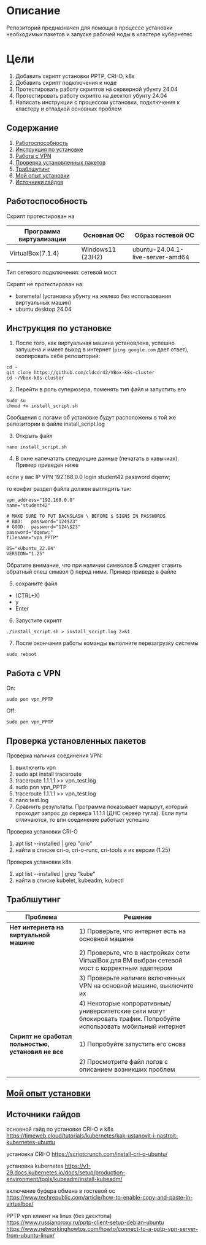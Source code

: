 # Описание
Репозиторий предназначен для помощи в процессе установки необходимых пакетов и запуске рабочей ноды в кластере кубернетес

# Цели
1) Добавить скрипт установки PPTP, CRI-O, k8s
2) Добавить скрипт подключения к ноде
3) Протестировать работу скриптов на серверной убунту 24.04
4) Протестировать работу скрипто на десктоп убунту 24.04
5) Написать инструкции с процессом установки, подключения к кластеру и отладкой основных проблем

## Содержание

1. [Работоспособность](#Работоспособность)
2. [Инструкция по установке](#Инструкция-по-установке)
3. [Работа с VPN](#Работа-с-VPN)
4. [Проверка установленных пакетов](#Проверка-установленных-пакетов)
5. [Траблшутинг](#Траблшутинг)
6. [Мой опыт установки](#Мой-опыт-установки)
7. [Источники гайдов](#Источники-гайдов)

## Работоспособность
Скрипт протестирован на

| Программа виртуализации | Основная ОС | Образ гостевой ОС |
|-------------------------|-------------|-------------------|  
| VirtualBox(7.1.4) | Windows11 (23H2)| ubuntu-24.04.1-live-server-amd64 |

Тип сетевого подключения: сетевой мост

Скрипт не протестирован на:
- baremetal (установка убунту на железо без использования виртуальных машин)
- ubuntu desktop 24.04

## Инструкция по установке
1) После того, как виртуальная машина установлена, успешно запушена и имеет выход в интернет (`ping google.com` дает ответ), скопировать себе репозиторий:
```
cd ~
git clone https://github.com/cldcdr42/VBox-k8s-cluster
cd ~/Vbox-k8s-cluster
```

2) Перейти в роль суперюзера, поменять тип файл и запустить его
```
sudo su
chmod +x install_script.sh
```

Сообщения с логами об установке будут расположены в той же репозитории в файле install_script.log

3) Открыть файл 

```
nano install_script.sh
```

4) В окне напечатать следующие данные (печатать в кавычках). Пример приведен ниже

если у вас 
IP VPN 192.168.0.0
login student42
password dqenw;

то конфиг раздел файла должен выглядить так:
```
vpn_address="192.168.0.0"
name="student42"

# MAKE SURE TO PUT BACKSLASH \ BEFORE $ SIGNS IN PASSWORDS
# BAD:   password="124$23"
# GOOD:  password="124\$23"
password="dqenw;"
filename="vpn_PPTP"

OS="xUbuntu_22.04"
VERSION="1.25"
``` 
Обратите внимание, что при наличии символов $ следует ставить обратный слеш символ (\) перед ними. Пример приведе в файле 


5) сохраните файл
- (CTRL+X)
- y
- Enter


6) Запустите скрипт 
```
./install_script.sh > install_script.log 2>&1
```

7) После окончания работы команды выполните перезагрузку системы
```
sudo reboot
```

## Работа с VPN

On:
```
sudo pon vpn_PPTP
```

Off:
```
sudo pon vpn_PPTP
```

## Проверка установленных пакетов

Проверка наличия соединения VPN:
1) выключить vpn
2) sudo apt install traceroute
3) traceroute 1.1.1.1 >> vpn_test.log
4) sudo pon vpn_PPTP
5) traceroute 1.1.1.1 >> vpn_test.log
6) nano test.log
7) Сравнить результаты. Программа показывает маршрут, который проходит запрос до сервера 1.1.1.1 (ДНС сервер гугла). Если пути отличаются, то впн соединение работает успешно 

Проверка установки CRI-O
1) apt list --installed | grep "crio"
2) найти в списке cri-o, cri-o-runc, cri-tools и их версии (1.25)

Проверка установки k8s
1) apt list --installed | grep "kube"
2) найти в списке kubelet, kubeadm, kubectl

## Траблшутинг
| Проблема | Решение |
| -------- | ------- |
| **Нет интернета на виртуальной машине** | 1) Проверьте, что интернет есть на основной машине |
| | 2) Проверьте, что в настройках сети VirtualBox для ВМ выбран сетевой мост с корректным адаптером |
| | 3) Проверьте наличие включенных VPN на основной машине, выключите их |
| | 4) Некоторые копроративные/университетские сети могут блокировать трафик. Попробуйте использовать мобильный интернет|
| **Скрипт не сработал польностью, установил не все** | 1) Попробуйте запустить его снова|
|| 2) Просмотрите файл логов с описанием возникших проблем |
|||

## [Мой опыт установки](https://github.com/cldcdr42/VBox-k8s-cluster/wiki)

## Источники гайдов
основной гайд по установке CRI-O и k8s
https://timeweb.cloud/tutorials/kubernetes/kak-ustanovit-i-nastroit-kubernetes-ubuntu

установка CRI-O
https://scriptcrunch.com/install-cri-o-ubuntu/

установка kubernetes
https://v1-29.docs.kubernetes.io/docs/setup/production-environment/tools/kubeadm/install-kubeadm/

включение буфера обмена в гостевой ос
https://www.techrepublic.com/article/how-to-enable-copy-and-paste-in-virtualbox/

PPTP vpn клиент на linux (без десктопа)
https://www.russianproxy.ru/pptp-client-setup-debian-ubuntu
https://www.networkinghowtos.com/howto/connect-to-a-pptp-vpn-server-from-ubuntu-linux/

